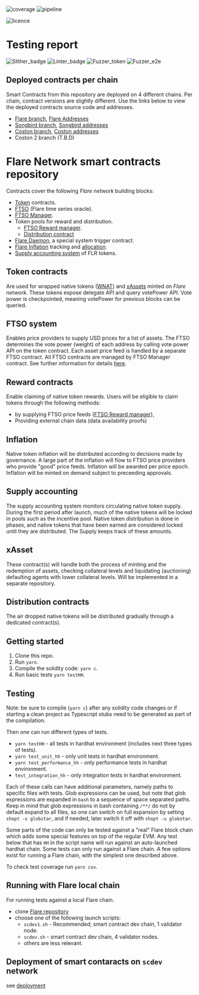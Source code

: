 ![coverage](https://gitlab.com/flarenetwork/flare-smart-contracts/badges/master/coverage.svg?job=coverage:on-schedule) 
![pipeline](https://gitlab.com/flarenetwork/flare-smart-contracts/badges/master/pipeline.svg)

![licence](https://img.shields.io/badge/Licence-MIT-green?style=plastic)

# Testing report
![Slither_badge](https://img.shields.io/endpoint?url=https%3A%2F%2Fbadges.aflabs.org%2Fapi%2F0%2Fbadges%2Fgetlatest%3Fbadge_name%3DFlareSCSlither)
![Linter_badge](https://img.shields.io/endpoint?url=https%3A%2F%2Fbadges.aflabs.org%2Fapi%2F0%2Fbadges%2Fgetlatest%3Fbadge_name%3DFlareSCSolhint)
![Fuzzer_token](https://img.shields.io/endpoint?url=https%3A%2F%2Fbadges.aflabs.org%2Fapi%2F0%2Fbadges%2Fgetlatest%3Fbadge_name%3DFlareSCFuzzerToken)
![Fuzzer_e2e](https://img.shields.io/endpoint?url=https%3A%2F%2Fbadges.aflabs.org%2Fapi%2F0%2Fbadges%2Fgetlatest%3Fbadge_name%3DFlareSCE2EFuzzer)

## Deployed contracts per chain
Smart Contracts from this repository are deployed on 4 different chains. Per chain, contract versions are slightly different. Use the links below to view the deployed contracts source code and addresses.
- [Flare branch](https://gitlab.com/flarenetwork/flare-smart-contracts/-/tree/flare_network_deployed_code), [Flare Addresses](https://gitlab.com/flarenetwork/flare-smart-contracts/-/blob/flare_network_deployed_code/deployment/deploys/flare.json)
- [Songbird branch](https://gitlab.com/flarenetwork/flare-smart-contracts/-/tree/songbird_network_deployed_code), [Songbird addresses](https://gitlab.com/flarenetwork/flare-smart-contracts/-/blob/songbird_network_deployed_code/deployment/deploys/songbird.json)
- [Coston branch](https://gitlab.com/flarenetwork/flare-smart-contracts/-/tree/coston_network_deployed_code), [Coston addresses](https://gitlab.com/flarenetwork/flare-smart-contracts/-/blob/coston_network_deployed_code/deployment/deploys/coston.json)
- Coston 2 branch (T.B.D)

# Flare Network smart contracts repository

Contracts cover the following *Flare network* building blocks:
- [Token](contracts/token/implementation) contracts.
- [FTSO](contracts/ftso/implementation/Ftso.sol) (Flare time series oracle).
- [FTSO Manager](contracts/ftso/implementation/FtsoManager.sol).
- Token pools for reward and distribution.
   - [FTSO Reward manager](contracts/tokenPools/implementation/FtsoRewardManager.sol).
   - [Distribution contract](contracts/tokenPools/Distribution.sol)
- [Flare Daemon](contracts/genesis/implementation/FlareDaemon.sol), a special system trigger contract.
- [Flare Inflation](contracts/inflation/implementation/Inflation.sol) tracking and [allocation](contracts/inflation/implementation/InflationAllocation.sol).
- [Supply accounting system](contracts/inflation/implementation/Supply.sol) of FLR tokens.

## Token contracts 

Are used for wrapped native tokens ([WNAT](contracts/token/implementation/WNat.sol)) and [xAssets](contracts/token/implementation/VPToken.sol) minted on *Flare network*. These tokens expose delegate API and query votePower API. Vote power is checkpointed, meaning votePower for previous blocks can be queried.

## FTSO system

Enables price providers to supply USD prices for a list of assets. The FTSO determines the vote power (weight) of each address by calling vote power API on the token contract. Each asset price feed is handled by a separate FTSO contract. All FTSO contracts are managed by FTSO Manager contract. See further information for details [here](docs/specs/FTSOManagerAndRewardManagerCodeFlows.md).

## Reward contracts

Enable claiming of native token rewards.
Users will be eligible to claim tokens through the following methods:
- by supplying FTSO price feeds ([FTSO Reward manager](contract/ftso/implementation/FtsoRewardManager.sol)), 
- Providing external chain data (data availability proofs)

## Inflation

Native token inflation will be distributed according to decisions made by governance. A large part of the inflation will flow to FTSO price providers who provide "good" price feeds. Inflation will be awarded per price epoch. Inflation will be minted on demand subject to preceeding approvals.

## Supply accounting

The supply accounting system monitors circulating native token supply. During the first period after launch, much of the native tokens will be locked in pools such as the incentive pool. Native token distribution is done in phases, and native tokens that have been earned are considered locked until they are distributed. The Supply keeps track of these amounts.

## xAsset

These contract(s) will handle both the process of minting and the redemption of assets, checking collateral levels and liquidating (auctioning) defaulting agents with lower collateral levels. Will be implemented in a separate repository.

## Distribution contracts

The air dropped native tokens will be distributed gradually through a dedicated contract(s).

## Getting started

1. Clone this repo.
2. Run `yarn`.
3. Compile the solidity code: `yarn c`.
4. Run basic tests `yarn testHH`.

## Testing

Note: be sure to compile (`yarn c`) after any solidity code changes or if starting a clean project as Typescript stubs need to be generated as part of the compilation. 

Then one can run different types of tests.

- `yarn testHH` - all tests in hardhat environment (includes next three types of tests).
- `yarn test_unit_hh` - only unit tests in hardhat environment.
- `yarn test_performance_hh` - only performance tests in hardhat environment.
- `test_integration_hh` - only integration tests in hardhat environment.

Each of these calls can have additional parameters, namely paths to specific files with tests. Glob expressions can be used, but note that glob expressions are expanded in `bash` to a sequence of space separated paths. Keep in mind that glob expressions in bash containing `/**/` do not by default expand to all files, so one can switch on full expansion by setting `shopt -s globstar`, and if needed, later switch it off with `shopt -u globstar`.

Some parts of the code can only be tested against a "real" Flare block chain which adds some special features on top of the regular EVM. Any test below that has `HH` in the script name will run against an auto-launched hardhat chain. Some tests can only run against a Flare chain.
A few options exist for running a Flare chain, with the simplest one described above.

To check test coverage run `yarn cov`.

## Running with Flare local chain

For running tests against a local Flare chain.
- clone [Flare repository](https://gitlab.com/flarenetwork/flare)
- choose one of the following launch scripts:
   - `scdev1.sh` - Recommended; smart contract dev chain, 1 validator node.
   - `scdev.sh` - smart contract dev chain, 4 validator nodes.
   - others are less relevant.

## Deployment of smart contaracts on `scdev` network

see [deployment](deployment/README.md)


